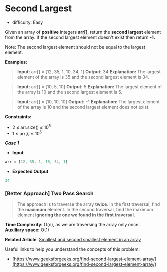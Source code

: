 # Second Largest
- difficulty: Easy

Given an array of **positive** integers **arr\[\]**, return the **second largest** element from the array. If the second largest element doesn't exist then return **\-1.**

Note: The second largest element should not be equal to the largest element.

**Examples:**


><span><strong>Input:</strong> arr[] = [12, 35, 1, 10, 34, 1]
<strong>Output:</strong> 34
<strong>Explanation: </strong>The largest element of the array is 35 and the second largest element is 34.</span>



><span><strong>Input:</strong> arr[] = [10, 5, 10]
<strong>Output:</strong> 5
<strong>Explanation: </strong>The largest element of the array is 10 and the second largest element is 5.</span>


><span><strong>Input:</strong> arr[] = [10, 10, 10]
<strong>Output:</strong> -1
<strong>Explanation: </strong>The largest element of the array is 10 and the second largest element does not exist.</span>


**Constraints:**  
- 2 ≤ arr.size() ≤ 10<sup>5</sup>  
- 1 ≤ arr\[i\] ≤ 10<sup>5</sup>


***Case 1***
- **Input**
```js
arr = [12, 35, 1, 10, 34, 1]
```
- **Expected Output**
```js
34
```


### \[Better Approach\] Two Pass Search

> The approach is to traverse the array ****twice****. In the first traversal, find the ****maximum**** element. In the second traversal, find the maximum element ****ignoring the one we found in the first traversal****.

****Time Complexity:**** O(n), as we are traversing the array only once.  
****Auxiliary space:**** O(1)

****Related Article****: [Smallest and second smallest element in an array](https://www.geeksforgeeks.org/to-find-smallest-and-second-smallest-element-in-an-array/)

Useful links to help you understand the concepts of this problem:

-   [https://www.geeksforgeeks.org/find-second-largest-element-array/](https://www.geeksforgeeks.org/find-second-largest-element-array/)